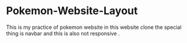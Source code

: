 # Pokemon-Website-Layout
This is my practice of pokemon website in this website clone the special thing is navbar and this is also not responsive .
